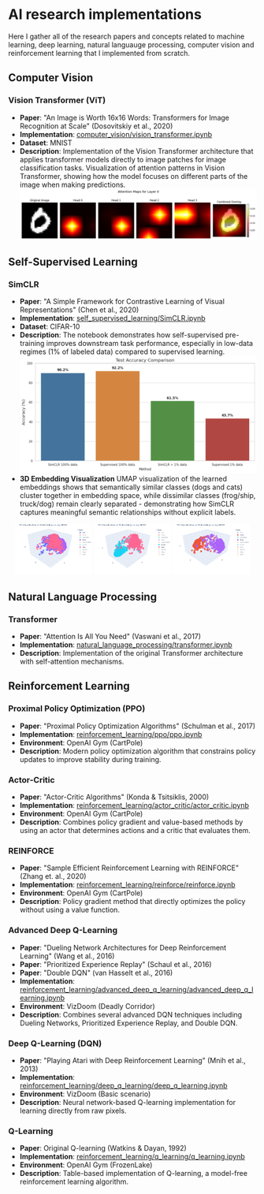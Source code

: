 # AI research implementations

Here I gather all of the research papers and concepts related to machine learning, deep learning, natural languauge processing, computer vision and reinforcement learning that I implemented from scratch.

## Computer Vision

### Vision Transformer (ViT)
- **Paper**: "An Image is Worth 16x16 Words: Transformers for Image Recognition at Scale" (Dosovitskiy et al., 2020)
- **Implementation**: [computer_vision/vision_transformer.ipynb](computer_vision/vision_transformer.ipynb)
- **Dataset**: MNIST
- **Description**: Implementation of the Vision Transformer architecture that applies transformer models directly to image patches for image classification tasks. Visualization of attention patterns in Vision Transformer, showing how the model focuses on different parts of the image when making predictions.
![ViT Attention Map](images/vision_transformer_attention.png)

## Self-Supervised Learning

### SimCLR
- **Paper**: "A Simple Framework for Contrastive Learning of Visual Representations" (Chen et al., 2020)
- **Implementation**: [self_supervised_learning/SimCLR.ipynb](self_supervised_learning/SimCLR.ipynb)
- **Dataset**: CIFAR-10
- **Description**: The notebook demonstrates how self-supervised pre-training improves downstream task performance, especially in low-data regimes (1% of labeled data) compared to supervised learning.
![SimCLR Performance Comparison](images/accuracy_comparison.png)
- **3D Embedding Visualization**
UMAP visualization of the learned embeddings shows that semantically similar classes (dogs and cats) cluster together in embedding space, while dissimilar classes (frog/ship, truck/dog) remain clearly separated - demonstrating how SimCLR captures meaningful semantic relationships without explicit labels.
<div align="center">
  <img src="images/embeddings_dog_cat_frog.png" width="31%" alt="Dog-Cat Embeddings">
  <img src="images/embeddings_truck_dog.png" width="31%" alt="Truck-Dog Embeddings">
  <img src="images/embeddings_frog_ship.png" width="31%" alt="Ship-Frog Embeddings">
</div>

## Natural Language Processing

### Transformer
- **Paper**: "Attention Is All You Need" (Vaswani et al., 2017)
- **Implementation**: [natural_language_processing/transformer.ipynb](natural_language_processing/transformer.ipynb)
- **Description**: Implementation of the original Transformer architecture with self-attention mechanisms.

## Reinforcement Learning

### Proximal Policy Optimization (PPO)
- **Paper**: "Proximal Policy Optimization Algorithms" (Schulman et al., 2017)
- **Implementation**: [reinforcement_learning/ppo/ppo.ipynb](reinforcement_learning/ppo/ppo.ipynb)
- **Environment**: OpenAI Gym (CartPole)
- **Description**: Modern policy optimization algorithm that constrains policy updates to improve stability during training.

### Actor-Critic
- **Paper**: "Actor-Critic Algorithms" (Konda & Tsitsiklis, 2000)
- **Implementation**: [reinforcement_learning/actor_critic/actor_critic.ipynb](reinforcement_learning/actor_critic/actor_critic.ipynb)
- **Environment**: OpenAI Gym (CartPole)
- **Description**: Combines policy gradient and value-based methods by using an actor that determines actions and a critic that evaluates them.

### REINFORCE
- **Paper**: "Sample Efficient Reinforcement Learning with REINFORCE" (Zhang et. al., 2020)
- **Implementation**: [reinforcement_learning/reinforce/reinforce.ipynb](reinforcement_learning/reinforce/reinforce.ipynb)
- **Environment**: OpenAI Gym (CartPole)
- **Description**: Policy gradient method that directly optimizes the policy without using a value function.

### Advanced Deep Q-Learning
- **Paper**: "Dueling Network Architectures for Deep Reinforcement Learning" (Wang et al., 2016) 
- **Paper**: "Prioritized Experience Replay" (Schaul et al., 2016)
- **Paper**: "Double DQN" (van Hasselt et al., 2016)
- **Implementation**: [reinforcement_learning/advanced_deep_q_learning/advanced_deep_q_learning.ipynb](reinforcement_learning/advanced_deep_q_learning/advanced_deep_q_learning.ipynb)
- **Environment**: VizDoom (Deadly Corridor)
- **Description**: Combines several advanced DQN techniques including Dueling Networks, Prioritized Experience Replay, and Double DQN.

### Deep Q-Learning (DQN)
- **Paper**: "Playing Atari with Deep Reinforcement Learning" (Mnih et al., 2013)
- **Implementation**: [reinforcement_learning/deep_q_learning/deep_q_learning.ipynb](reinforcement_learning/deep_q_learning/deep_q_learning.ipynb)
- **Environment**: VizDoom (Basic scenario)
- **Description**: Neural network-based Q-learning implementation for learning directly from raw pixels.

### Q-Learning
- **Paper**: Original Q-learning (Watkins & Dayan, 1992)
- **Implementation**: [reinforcement_learning/q_learning/q_learning.ipynb](reinforcement_learning/q_learning/q_learning.ipynb)
- **Environment**: OpenAI Gym (FrozenLake)
- **Description**: Table-based implementation of Q-learning, a model-free reinforcement learning algorithm.
